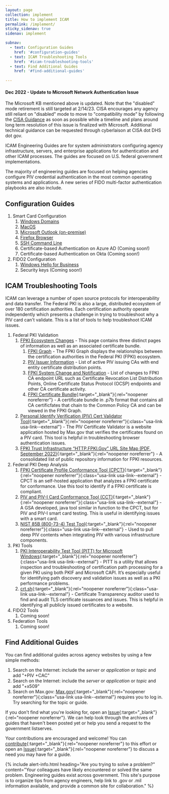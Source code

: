 ```yaml
---
layout: page
collection: implement
title: How to implement ICAM
permalink: /implement/
sticky_sidenav: true
sidenav: implement

subnav:
  - text: Configuration Guides
    href: '#configuration-guides'
  - text: ICAM Troubleshooting Tools
    href: '#icam-troubleshooting-tools'
  - text: Find Additional Guides
    href: '#find-additional-guides'
   
---
```


<div class="usa-alert usa-alert--error" role="alert">
  <div class="usa-alert__body">
    <h4 class="usa-alert__heading">Dec 2022 - Update to Microsoft Network Authentication Issue</h4>
    <p class="usa-alert__text">
      The Microsoft KB mentioned above is updated. Note that the "disabled" mode retirement is still targeted at 2/14/23. CISA encourages any agency still reliant on "disabled" mode to move to "compatibility mode" by following the <a class="usa-link usa-link--external" href="https://www.cisa.gov/guidance-applying-june-microsoft-patch" target="_blank" rel="noopener noreferrer">CISA Guidance</a> as soon as possible while a timeline and plans around long term resolution of this issue is finalized with Microsoft. Additional technical guidance can be requested through cyberlaison at CISA dot DHS dot gov.
    </p>
  </div>
</div>

ICAM Engineering Guides are for system administrators configuring agency infrastructure, servers, and enterprise applications for authentication and other ICAM processes. The guides are focused on U.S. federal government implementations.

The majority of engineering guides are focused on helping agencies configure PIV credential authentication in the most common operating systems and applications. A new series of FIDO multi-factor authentication playbooks are also include.

## Configuration Guides

1. Smart Card Configuration
   1. [Windows Domains]({{site.baseurl}}/implement/scl-windows)
   2. [MacOS]({{site.baseurl}}/implement/scl-macos)
   3. [Microsoft Outlook (on-premise)]({{site.baseurl}}/implement/outlook)
   4. [Firefox Browser]({{site.baseurl}}/implement/scl-firefox)
   5. [SSH Command Line]({{site.baseurl}}/implement/scl-ssh/)
   6. Certificate-based Authentication on Azure AD (Coming soon!)
   7. Certificate-based Authentication on Okta (Coming soon!)
2. FIDO2 Configuration
   1. [Windows Hello for Business]({{site.baseurl}}/implement/whfb)
   2. Security keys (Coming soon!)

## ICAM Troubleshooting Tools

ICAM can leverage a number of open source protocols for interoperability and data transfer. The Federal PKI is also a large, distributed ecosystem of over 180 certification authorities. Each certification authority operate independently which presents a challenge in trying to troubleshoot why a PIV card can't validate. This is a list of tools to help troubleshoot ICAM issues.

1. Federal PKI Validation
   1. [FPKI Ecosystem Changes]({{site.baseurl}}/fpki/notifications) - This page contains three distinct pages of information as well as an associated certificate bundle.
      1. [FPKI Graph]({{site.baseurl}}/fpki/notifications/#fpki-graph) - The FPKI Graph displays the relationships between the certification authorities in the Federal PKI (FPKI) ecosystem.
      2. [PIV Issuer Information]({{site.baseurl}}/fpki/notifications/#piv-issuer-information) - List of active PIV issuing CAs with end entity certificate distribution points.
      3. [FPKI System Change and Notification]({{site.baseurl}}/fpki/notifications/#notifications) - List of changes to FPKI CA endpoint URL such as Certificate Revocation List Distribution Points, Online Certificate Status Protocol (OCSP) endpoints and other CA certificate activity.
      4. [FPKI Certificate Bundle]({{site.baseurl}}/implement/tools/CACertificatesValidatingToFederalCommonPolicyG2.p7b){:target="_blank"}{:rel="noopener noreferrer"} - A certificate bundle in .p7b format that contains all CA certificfates that chain to the Common Policy CA and can be viewed in the FPKI Graph.
   2. [Personal Identify Verification (PIV) Cert Validator Tool](https://pv.test.max.gov/){:target="_blank"}{:rel="noopener noreferrer"}{:class="usa-link usa-link--external"} - The PIV Certificate Validator is a website application hosted by Max.gov that verifies the certificates found on a PIV card. This tool is helpful in troubleshooting browser authentication issues.
   3. [FPKI Trust Infrastructure “HTTP.FPKI.Gov” URL Site Map (PDF, September 2022)]({{site.baseurl}}/docs/fpki-fpkima-sitemap.pdf){:target="_blank"}{:rel="noopener noreferrer"} - A consolidated list of public repository information for FPKI resources.
2. Federal PKI Deep Analysis
   1. [FPKI Certificate Profile Conformance Tool (CPCT)](https://github.com/GSA/cpct-tool/releases/){:target="_blank"}{:rel="noopener noreferrer"}{:class="usa-link usa-link--external"} - CPCT is an self-hosted application that analyzes a FPKI certificate for conformance. Use this tool to identify if a FPKI certificate is compliant.
   2. [PIV and PIV-I Card Conformance Tool (CCT)](https://github.com/GSA/piv-conformance/releases){:target="_blank"}{:rel="noopener noreferrer"}{:class="usa-link usa-link--external"} - A GSA developed, java tool similar in function to the CPCT, but for PIV and PIV-I smart card testing. This is useful in identifying issues with a smart card.
   3. [NIST 85B (800-73-4) Test Tool](https://csrc.nist.gov/projects/nist-personal-identity-verification-program/software-downloads){:target="_blank"}{:rel="noopener noreferrer"}{:class="usa-link usa-link--external"} - Used to pull deep PIV contents when integrating PIV with various infrastructure components. 
3. PKI Tools
   1. [PKI Interoperability Test Tool (PITT) for Microsoft Windows](http://pkif.sourceforge.net/pitt.html){:target="_blank"}{:rel="noopener noreferrer"}{:class="usa-link usa-link--external"} - PITT is a utility that allows inspection and troubleshooting of certification path processing for a given PKI using both PKIF and Microsoft CAPI. It’s especially useful for identifying path discovery and validation issues as well as a PKI performance problems.
   2. [crt.sh](https://crt.sh/){:target="_blank"}{:rel="noopener noreferrer"}{:class="usa-link usa-link--external"} - Certificate Transparency auditor used to find and audit TLS certificate issuances and issues. This is helpful in identifying all publicly issued certificates to a website.
4. FIDO2 Tools
   1. Coming soon!
5. Federation Tools
   1. Coming soon!

## Find Additional Guides

You can find additional guides across agency websites by using a few simple methods: 

1. Search on the Internet: include the _server_ or _application_ or _topic_ and add "+PIV +CAC"
2. Search on the Internet: include the _server_ or _application_ or _topic_ and add "+x509"
3. Search on Max.gov:  [Max.gov](https://max.gov){:target="_blank"}{:rel="noopener noreferrer"}{:class="usa-link usa-link--external"} requires you to log in.  Try searching for the topic or guide.   

If you don't find what you're looking for, open an [Issue]({{site.repourl}}/issues/new){:target="_blank"}{:rel="noopener noreferrer"}.  We can help look through the archives of guides that haven't been posted yet or help you send a request to the government listserves.  

Your contributions are encouraged and welcome! You can [contribute]({{site.baseurl}}/contribute/){:target="_blank"}{:rel="noopener noreferrer"} to this effort or open an [Issue]({{site.repourl}}/issues/new){:target="_blank"}{:rel="noopener noreferrer"} to discuss a need you may have for a guide.

{% include alert-info.html heading="Are you trying to solve a problem?" content="Your colleagues have likely encountered or solved the same problem.  Engineering guides exist across government.  This site's purpose is to organize tips from agency engineers, help link to .gov or .mil information available, and provide a common site for collaboration." %}


